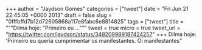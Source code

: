 
+++
author = "Jaydson Gomes"
categories = ["tweet"]
date = "Fri Jun 21 22:45:05 +0000 2013"
draft = false
slug = "0fffbffd7b12d72605868a117e8fabc6e8814825"
tags = ["tweet"]
title = """Dilma hoje: "Primeiro eu ..."""
tweet = true
micro = true
tweet_url = "https://twitter.com/jaydson/status/348209989187424257"
+++
Dilma hoje: 'Primeiro eu queria cumprimentar os manifestantes. Oi manifestantes"
